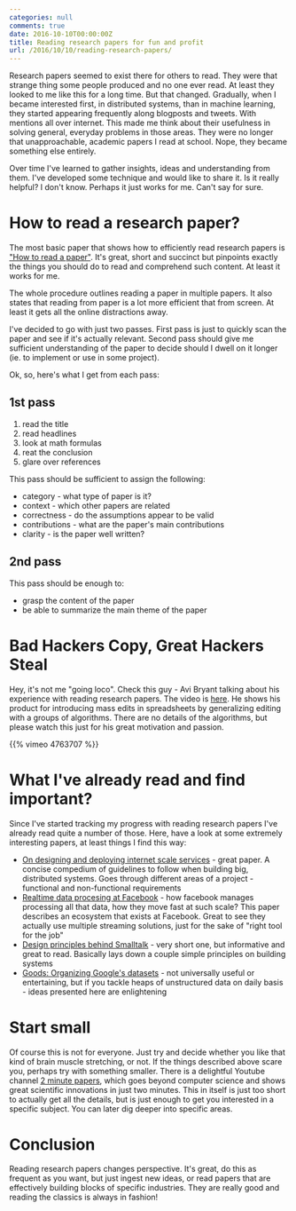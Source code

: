 ```yaml
---
categories: null
comments: true
date: 2016-10-10T00:00:00Z
title: Reading research papers for fun and profit
url: /2016/10/10/reading-research-papers/
---
```


Research papers seemed to exist there for others to read. They were that strange thing some people produced and no one ever read. At least they looked to me like this for a long time. But that changed. Gradually, when I became interested first, in distributed systems, than in machine learning, they started appearing frequently along blogposts and tweets. With mentions all over internet. This made me think about their usefulness in solving general, everyday problems in those areas. They were no longer that unapproachable, academic papers I read at school. Nope, they became something else entirely. 

Over time I've learned to gather insights, ideas and understanding from them. I've developed some technique and would like to share it. Is it really helpful? I don't know. Perhaps it just works for me. Can't say for sure.

<!--more-->

# How to read a research paper?

The most basic paper that shows how to efficiently read research papers is ["How to read a paper"](http://blizzard.cs.uwaterloo.ca/keshav/home/Papers/data/07/paper-reading.pdf). It's great, short and succinct but pinpoints exactly the things you should do to read and comprehend such content. At least it works for me. 

The whole procedure outlines reading a paper in multiple papers. It also states that reading from paper is a lot more efficient that from screen. At least it gets all the online distractions away. 

I've decided to go with just two passes. First pass is just to quickly scan the paper and see if it's actually relevant. Second pass should give me sufficient understanding of the paper to decide should I dwell on it longer (ie. to implement or use in some project).

Ok, so, here's what I get from each pass:

## 1st pass
1. read the title
2.  read headlines
3. look at math formulas
4. reat the conclusion
5. glare over references

This pass should be sufficient to assign the following:

- category - what type of paper is it?
- context - which other papers are related
- correctness - do the assumptions appear to be valid
- contributions - what are the paper's main contributions
- clarity - is the paper well written?

## 2nd pass

This pass should be enough to:

- grasp the content of the paper
- be able to summarize the main theme of the paper

# Bad Hackers Copy, Great Hackers Steal
Hey, it's not me "going loco". Check this guy - Avi Bryant talking about his experience with reading research papers. The video is [here](https://vimeo.com/4763707). He shows his product for introducing mass edits in spreadsheets by generalizing editing with a groups of algorithms. There are no details of the algorithms, but please watch this just for his great motivation and passion.

{{% vimeo 4763707 %}}

# What I've already read and find important?
Since I've started tracking my progress with reading research papers I've already read quite a number of those. Here, have a look at some extremely interesting papers, at least things I find this way:

- [On designing and deploying internet scale services](https://blog.acolyer.org/2016/09/12/on-designing-and-deploying-internet-scale-services/) - great paper. A concise compedium of guidelines to follow when building big, distributed systems. Goes through different areas of a project - functional and non-functional requirements
- [Realtime data procesing at Facebook](https://research.facebook.com/publications/realtime-data-processing-at-facebook/)  - how facebook manages processing all that data, how they move fast at such scale? This paper describes an ecosystem that exists at Facebook. Great to see they actually use multiple streaming solutions, just for the sake of "right tool for the job"
- [Design principles behind Smalltalk](https://www.cs.virginia.edu/~evans/cs655/readings/smalltalk.html) - very short one, but informative and great to read. Basically lays down a couple simple principles on building systems
- [Goods: Organizing Google's datasets](http://research.google.com/pubs/pub45390.html) - not universally useful or entertaining, but if you tackle heaps of unstructured data on daily basis - ideas presented here are enlightening

# Start small

Of course this is not for everyone. Just try and decide whether you like that kind of brain muscle stretching, or not. If the things described above scare you, perhaps try with something smaller. There is a delightful Youtube channel [2 minute papers](https://www.youtube.com/playlist?list=PLujxSBD-JXgnqDD1n-V30pKtp6Q886x7e), which goes beyond computer science and shows great scientific innovations in just two minutes. This in itself is just too short to actually get all the details, but is just enough to get you interested in a specific subject. You can later dig deeper into specific areas.

# Conclusion
Reading research papers changes perspective. It's great, do this as frequent as you want, but just ingest new ideas, or read papers that are effectively building blocks of specific industries. They are really good and reading the classics is always in fashion! 
